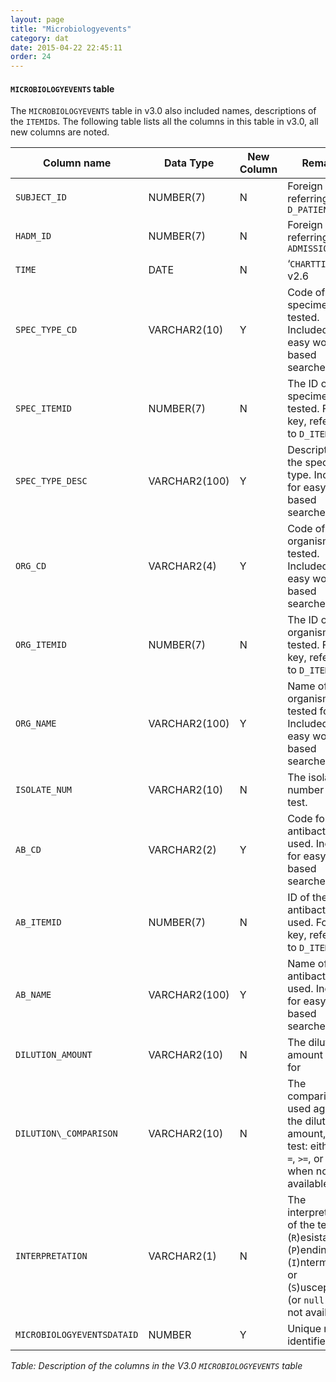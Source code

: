 ```yaml
---
layout: page
title: "Microbiologyevents"
category: dat
date: 2015-04-22 22:45:11
order: 24
---
```


#### ```MICROBIOLOGYEVENTS``` table

The ```MICROBIOLOGYEVENTS``` table in v3.0 also included names, descriptions
of the ```ITEMID```s. The following table lists all the columns in this table
in v3.0, all new columns are noted.

Column name | Data Type | New Column  | Remarks  
--- | --- | --- | ---
```SUBJECT_ID``` | NUMBER(7) | N | Foreign key, referring to ```D_PATIENTS```
```HADM_ID``` | NUMBER(7) | N | Foreign key, referring to ```ADMISSIONS```
```TIME``` | DATE | N | ‘```CHARTTIME```’ in v2.6
```SPEC_TYPE_CD``` | VARCHAR2(10) | Y | Code of the specimen type tested. Included for easy word-based searches
```SPEC_ITEMID``` | NUMBER(7) | N | The ID of the specimen tested. Foreign key, referring to ```D_ITEMS```
```SPEC_TYPE_DESC``` | VARCHAR2(100) | Y | Description of the specimen type. Included for easy word-based searches
```ORG_CD``` | VARCHAR2(4) | Y | Code of the organism tested. Included for easy word-based searches
```ORG_ITEMID``` | NUMBER(7) | N | The ID of the organism tested. Foreign key, referring to ```D_ITEMS```
```ORG_NAME``` | VARCHAR2(100) | Y | Name of the organism tested for. Included for easy word-based searches
```ISOLATE_NUM``` | VARCHAR2(10) | N | The isolate number for the test.
```AB_CD``` | VARCHAR2(2) | Y | Code for the antibacterium used. Included for easy word-based searches
```AB_ITEMID``` | NUMBER(7) | N | ID of the antibacterium used. Foreign key, referring to ```D_ITEMS```.
```AB_NAME``` | VARCHAR2(100) | Y | Name of the antibacterium used. Included for easy word-based searches
```DILUTION_AMOUNT``` | VARCHAR2(10) | N | The dilution amount tested for
```DILUTION\_COMPARISON``` | VARCHAR2(10) | N | The comparison used against the dilution amount, for the test: either ```<=``` , ```=```, ```>=```, or ```null``` when not available
```INTERPRETATION``` | VARCHAR2(1) | N | The interpretation of the test: (```R```)esistant, (```P```)ending, (```I```)ntermediate, or (```S```)usceptible (or ```null``` when not available)
```MICROBIOLOGYEVENTSDATAID``` | NUMBER | Y | Unique row identifier

*Table: Description of the columns in the V3.0 ```MICROBIOLOGYEVENTS``` table*
